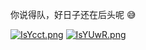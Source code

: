 你说得队，好日子还在后头呢 😅

[![IsYcct.png](https://s3.jpg.cm/2021/09/16/IsYcct.png)](https://imagelol.com/image/IsYcct)
[![IsYUwR.png](https://s3.jpg.cm/2021/09/16/IsYUwR.png)](https://imagelol.com/image/IsYUwR)

